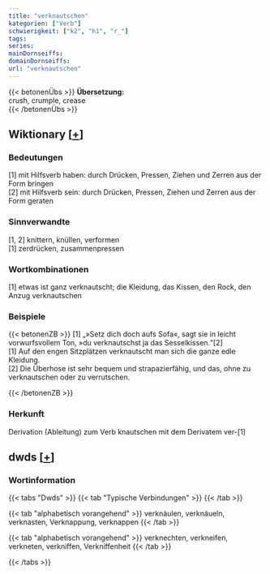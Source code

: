 ```yaml
---
title: "verknautschen"
kategorien: ["Verb"]
schwierigkeit: ["k2", "h1", "r_"]
tags:
series:
mainDornseiffs:
domainDornseiffs:
url: "verknautschen"
---
```


{{< betonenÜbs >}}
**Übersetzung:**  
crush, crumple, crease  
{{< /betonenÜbs >}}

## Wiktionary [[+](https://de.wiktionary.org/wiki/verknautschen)]

### Bedeutungen
[1] mit Hilfsverb haben: durch Drücken, Pressen, Ziehen und Zerren aus der Form bringen  
[2] mit Hilfsverb sein: durch Drücken, Pressen, Ziehen und Zerren aus der Form geraten  

### Sinnverwandte
[1, 2] knittern, knüllen, verformen  
[1] zerdrücken, zusammenpressen  

### Wortkombinationen
[1] etwas ist ganz verknautscht; die Kleidung, das Kissen, den Rock, den Anzug verknautschen  

### Beispiele
{{< betonenZB >}}
[1] „»Setz dich doch aufs Sofa«, sagt sie in leicht vorwurfsvollem Ton, »du verknautschst ja das Sesselkissen.“[2]  
[1] Auf den engen Sitzplätzen verknautscht man sich die ganze edle Kleidung.  
[2] Die Überhose ist sehr bequem und strapazierfähig, und das, ohne zu verknautschen oder zu verrutschen.  

{{< /betonenZB >}}
### Herkunft
Derivation (Ableitung) zum Verb knautschen mit dem Derivatem ver-[1]  



## dwds [[+](https://www.dwds.de/wb/verknautschen)]

### Wortinformation
{{< tabs "Dwds" >}}
{{< tab "Typische Verbindungen" >}}
{{< /tab >}}

{{< tab "alphabetisch vorangehend" >}}
verknäulen, verknäueln, verknasten, Verknappung, verknappen
{{< /tab >}}

{{< tab "alphabetisch vorangehend" >}}
verknechten, verkneifen, verkneten, verkniffen, Verkniffenheit
{{< /tab >}}

{{< /tabs >}}

